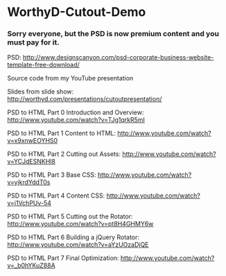 WorthyD-Cutout-Demo
===================


### Sorry everyone, but the PSD is now premium content and you must pay for it.

PSD:
http://www.designscanyon.com/psd-corporate-business-website-template-free-download/

Source code from my YouTube presentation

Slides from slide show:
http://worthyd.com/presentations/cutoutpresentation/

PSD to HTML Part 0 Introduction and Overview:
http://www.youtube.com/watch?v=TJg1qrkR5mI

PSD to HTML Part 1 Content to HTML:
http://www.youtube.com/watch?v=x9xnwEOYHS0

PSD to HTML Part 2 Cutting out Assets:
http://www.youtube.com/watch?v=YCJdESNKHl8

PSD to HTML Part 3 Base CSS:
http://www.youtube.com/watch?v=yjkrdYddT0s

PSD to HTML Part 4 Content CSS:
http://www.youtube.com/watch?v=j1VchPUv-54

PSD to HTML Part 5 Cutting out the Rotator:
http://www.youtube.com/watch?v=pt8H4GHMY6w

PSD to HTML Part 6 Building a jQuery Rotator:
http://www.youtube.com/watch?v=aYzUOzaDjQE

PSD to HTML Part 7 Final Optimization:
http://www.youtube.com/watch?v=_b0hYKuZ88A


